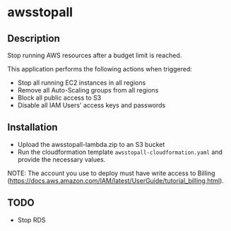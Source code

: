 # awsstopall

## Description

Stop running AWS resources  after a budget limit is reached.

This application performs the following actions when triggered:

* Stop all running EC2 instances in all regions
* Remove all Auto-Scaling groups from all regions
* Block all public access to S3
* Disable all IAM Users' access keys and passwords

## Installation

* Upload the awsstopall-lambda.zip to an S3 bucket
* Run the cloudformation template `awsstopall-cloudformation.yaml` and provide the necessary values.

NOTE: The account you use to deploy must have write access to Billing (https://docs.aws.amazon.com/IAM/latest/UserGuide/tutorial_billing.html).

## TODO

* Stop RDS
